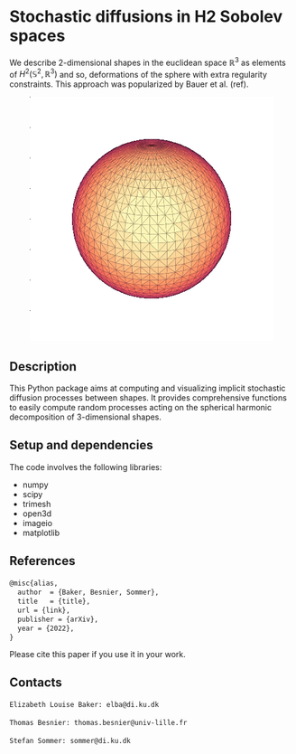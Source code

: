 # Stochastic diffusions in H2 Sobolev spaces

We describe 2-dimensional shapes in the euclidean space $\mathbb{R}^3$ as elements of $H^2(\mathbb{S}^2, \mathbb{R}^3)$ and so, deformations of the sphere with extra regularity constraints. This approach was popularized by Bauer et al. (ref).

<p align="center">
<img src="https://github.com/tbesnier/bm-shapes/blob/main/examples/tests/wiener_process/Q_identity_49coeffs.gif" alt="animated" />
</p>
  
## Description
This Python package aims at computing and visualizing implicit stochastic diffusion processes between shapes. It provides comprehensive functions to easily compute random processes acting on the spherical harmonic decomposition of 3-dimensional shapes.

## Setup and dependencies

The code involves the following libraries:
- numpy
- scipy
- trimesh
- open3d
- imageio
- matplotlib

## References

    @misc{alias,
      author  = {Baker, Besnier, Sommer},
      title   = {title},  
      url = {link},
      publisher = {arXiv},  
      year = {2022},
    }

Please cite this paper if you use it in your work.

## Contacts

    Elizabeth Louise Baker: elba@di.ku.dk

    Thomas Besnier: thomas.besnier@univ-lille.fr

    Stefan Sommer: sommer@di.ku.dk
